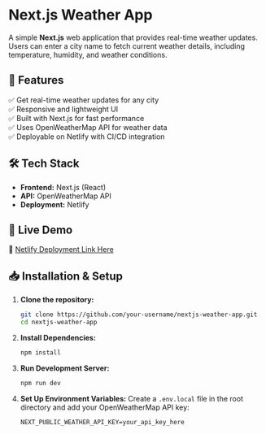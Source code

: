 # Next.js Weather App

A simple **Next.js** web application that provides real-time weather updates. Users can enter a city name to fetch current weather details, including temperature, humidity, and weather conditions.

## 🚀 Features
✅ Get real-time weather updates for any city  
✅ Responsive and lightweight UI  
✅ Built with Next.js for fast performance  
✅ Uses OpenWeatherMap API for weather data  
✅ Deployable on Netlify with CI/CD integration  

## 🛠 Tech Stack
- **Frontend:** Next.js (React)
- **API:** OpenWeatherMap API
- **Deployment:** Netlify

## 📌 Live Demo
🔗 [Netlify Deployment Link Here](https://app-weather-news.netlify.app/)

## 📥 Installation & Setup

1. **Clone the repository:**
   ```bash
   git clone https://github.com/your-username/nextjs-weather-app.git
   cd nextjs-weather-app
   ```

2. **Install Dependencies:**
   ```bash
   npm install
   ```

3. **Run Development Server:**
   ```bash
   npm run dev
   ```

4. **Set Up Environment Variables:**
   Create a `.env.local` file in the root directory and add your OpenWeatherMap API key:
   ```env
   NEXT_PUBLIC_WEATHER_API_KEY=your_api_key_here
   
